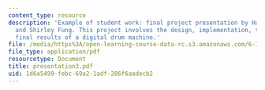 ```yaml
---
content_type: resource
description: 'Example of student work: final project presentation by Hana Adaniya
  and Shirley Fung. This project involves the design, implementation, testing, and
  final results of a digital drum machine.'
file: /media/https%3A/open-learning-course-data-rc.s3.amazonaws.com/6-111-introductory-digital-systems-laboratory-spring-2006/1d6a5499febc69a21adf286f6aadecb2_presentation3.pdf
file_type: application/pdf
resourcetype: Document
title: presentation3.pdf
uid: 1d6a5499-febc-69a2-1adf-286f6aadecb2
---
```

